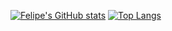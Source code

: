 
[![Felipe's GitHub stats](https://github-readme-stats.vercel.app/api?username=flpmartins88&count_private=true&show_icons=true&theme=nord)]()
[![Top Langs](https://github-readme-stats.vercel.app/api/top-langs/?username=flpmartins88&layout=compact&count_private=true&theme=nord)]()
